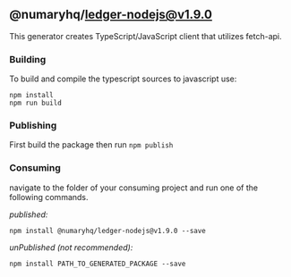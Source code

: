 ## @numaryhq/ledger-nodejs@v1.9.0

This generator creates TypeScript/JavaScript client that utilizes fetch-api.

### Building

To build and compile the typescript sources to javascript use:
```
npm install
npm run build
```

### Publishing

First build the package then run ```npm publish```

### Consuming

navigate to the folder of your consuming project and run one of the following commands.

_published:_

```
npm install @numaryhq/ledger-nodejs@v1.9.0 --save
```

_unPublished (not recommended):_

```
npm install PATH_TO_GENERATED_PACKAGE --save
